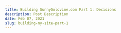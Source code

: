 ```yaml
---
title: Building SunnyGolovine.com Part 1: Decisions
description: Post Description
date: Feb 07, 2021
slug: building-my-site-part-1
---
```

